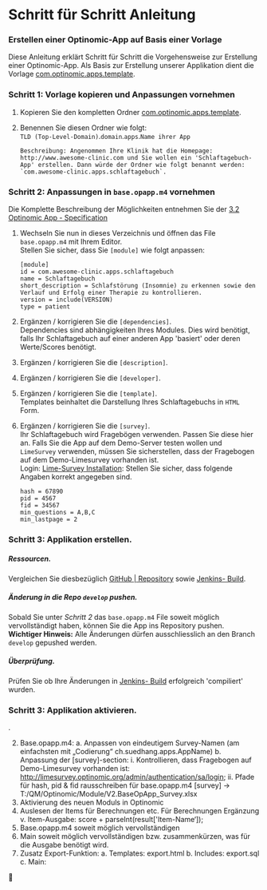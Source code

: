 # Schritt für Schritt Anleitung 
### Erstellen einer Optinomic-App auf Basis einer Vorlage
Diese Anleitung erklärt Schritt für Schritt die Vorgehensweise zur Erstellung einer Optinomic-App. Als Basis zur Erstellung unserer Applikation dient die Vorlage [com.optinomic.apps.template](https://github.com/Optinomic/apps/tree/master/com.optinomic.apps.template).



### Schritt 1:  Vorlage kopieren und Anpassungen vornehmen


1.	Kopieren Sie den kompletten Ordner [com.optinomic.apps.template](https://github.com/Optinomic/apps/tree/master/com.optinomic.apps.template).
2.	Benennen Sie diesen Ordner wie folgt:    
	`TLD (Top-Level-Domain)`.`domain`.`apps`.`Name ihrer App`    
	
	```
	Beschreibung: Angenommen Ihre Klinik hat die Homepage: http://www.awesome-clinic.com und Sie wollen ein 'Schlaftagebuch-App' erstellen. Dann würde der Ordner wie folgt benannt werden:   
	`com.awesome-clinic.apps.schlaftagebuch`.
	```


### Schritt 2:  Anpassungen in `base.opapp.m4` vornehmen

Die Komplette Beschreibung der Möglichkeiten entnehmen Sie der [3.2  Optinomic App - Specification](http://doc.optinomic.org/V2/Developers/app_spezifikation.html)

1. Wechseln Sie nun in dieses Verzeichnis und öffnen das File `base.opapp.m4` mit Ihrem Editor.   
	Stellen Sie sicher, dass Sie `[module]` wie folgt anpassen:    
	
	```
	[module]
	id = com.awesome-clinic.apps.schlaftagebuch
	name = Schlaftagebuch
	short_description = Schlafstörung (Insomnie) zu erkennen sowie den Verlauf und Erfolg einer Therapie zu kontrollieren.
	version = include(VERSION)
	type = patient
	```


2. Ergänzen / korrigieren Sie die `[dependencies]`.    
	Dependencies sind abhängigkeiten Ihres Modules. Dies wird benötigt, falls Ihr Schlaftagebuch auf einer anderen App 'basiert' oder deren Werte/Scores benötigt. 

3. Ergänzen / korrigieren Sie die `[description]`.


4. Ergänzen / korrigieren Sie die `[developer]`.

5. Ergänzen / korrigieren Sie die `[template]`.    
	Templates beinhaltet die Darstellung Ihres Schlaftagebuchs in `HTML` Form.

6. Ergänzen / korrigieren Sie die `[survey]`.    
	Ihr Schlaftagebuch wird Fragebögen verwenden. Passen Sie diese hier an. Falls Sie die App auf dem Demo-Server testen wollen und  `LimeSurvey` verwenden, müssen Sie sicherstellen, dass der Fragebogen auf dem Demo-Limesurvey vorhanden ist.    
	Login: [Lime-Survey Installation](http://limesurvey.optinomic.org/admin/authentication/sa/login):  Stellen Sie sicher, dass folgende Angaben korrekt angegeben sind.      
	
	```
	hash = 67890
    pid = 4567
    fid = 34567
    min_questions = A,B,C
    min_lastpage = 2 
	```

	
 

### Schritt 3:  Applikation erstellen.

##### Ressourcen.
Vergleichen Sie diesbezüglich [GitHub | Repository](http://doc.optinomic.org/V2/Developers/repository.html) sowie [Jenkins- Build](http://doc.optinomic.org/V2/Developers/build.html).

##### Änderung in die Repo `develop` pushen.

Sobald Sie unter *Schritt 2* das `base.opapp.m4` File soweit möglich vervollständigt haben, können Sie die App ins Repository pushen.  **Wichtiger Hinweis:**  Alle Änderungen dürfen ausschliesslich an den Branch `develop` gepushed werden. 

##### Überprüfung.

Prüfen Sie ob Ihre Änderungen in [Jenkins- Build](http://doc.optinomic.org/V2/Developers/build.html) erfolgreich 'compiliert' wurden.


### Schritt 3:  Applikation aktivieren.



.	

2.	Base.opapp.m4:
a.	Anpassen von eindeutigem Survey-Namen (am einfachsten mit „Codierung“ ch.suedhang.apps.AppName)
b.	Anpassung der [survey]-section:
i.	Kontrollieren, dass Fragebogen auf Demo-Limesurvey vorhanden ist:
http://limesurvey.optinomic.org/admin/authentication/sa/login; 
ii.	Pfade für hash, pid & fid rausschreiben für base.opapp.m4 [survey] → T:/QM/Optinomic/Module/V2.BaseOpApp_Survey.xlsx
3.	Aktivierung des neuen Moduls in Optinomic
4.	Auslesen der Items für Berechnungen etc.
Für Berechnungen Ergänzung v. Item-Ausgabe: score + parseInt(result['Item-Name‘]);
5.	Base.opapp.m4 soweit möglich vervollständigen
6.	Main soweit möglich vervollständigen bzw. zusammenkürzen, was für die Ausgabe benötigt wird.
7.	Zusatz Export-Funktion:
a.	Templates: export.html
b.	Includes: export.sql
c.	Main:

:beer:

